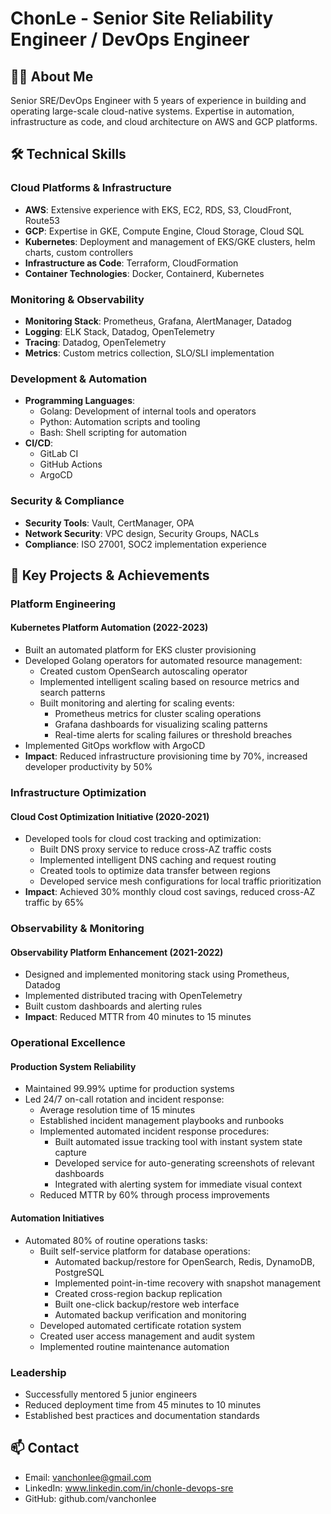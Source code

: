 # ChonLe - Senior Site Reliability Engineer / DevOps Engineer

## 👨‍💻 About Me
Senior SRE/DevOps Engineer with 5 years of experience in building and operating large-scale cloud-native systems. Expertise in automation, infrastructure as code, and cloud architecture on AWS and GCP platforms.

## 🛠 Technical Skills

### Cloud Platforms & Infrastructure
- **AWS**: Extensive experience with EKS, EC2, RDS, S3, CloudFront, Route53
- **GCP**: Expertise in GKE, Compute Engine, Cloud Storage, Cloud SQL
- **Kubernetes**: Deployment and management of EKS/GKE clusters, helm charts, custom controllers
- **Infrastructure as Code**: Terraform, CloudFormation
- **Container Technologies**: Docker, Containerd, Kubernetes

### Monitoring & Observability
- **Monitoring Stack**: Prometheus, Grafana, AlertManager, Datadog
- **Logging**: ELK Stack, Datadog, OpenTelemetry
- **Tracing**: Datadog, OpenTelemetry
- **Metrics**: Custom metrics collection, SLO/SLI implementation

### Development & Automation
- **Programming Languages**: 
  - Golang: Development of internal tools and operators
  - Python: Automation scripts and tooling
  - Bash: Shell scripting for automation
- **CI/CD**: 
  - GitLab CI
  - GitHub Actions
  - ArgoCD

### Security & Compliance
- **Security Tools**: Vault, CertManager, OPA
- **Network Security**: VPC design, Security Groups, NACLs
- **Compliance**: ISO 27001, SOC2 implementation experience

## 🚀 Key Projects & Achievements

### Platform Engineering
#### Kubernetes Platform Automation (2022-2023)
- Built an automated platform for EKS cluster provisioning
- Developed Golang operators for automated resource management:
  - Created custom OpenSearch autoscaling operator
  - Implemented intelligent scaling based on resource metrics and search patterns
  - Built monitoring and alerting for scaling events:
    - Prometheus metrics for cluster scaling operations
    - Grafana dashboards for visualizing scaling patterns
    - Real-time alerts for scaling failures or threshold breaches
- Implemented GitOps workflow with ArgoCD
- **Impact**: Reduced infrastructure provisioning time by 70%, increased developer productivity by 50%

### Infrastructure Optimization
#### Cloud Cost Optimization Initiative (2020-2021)
- Developed tools for cloud cost tracking and optimization:
  - Built DNS proxy service to reduce cross-AZ traffic costs
  - Implemented intelligent DNS caching and request routing
  - Created tools to optimize data transfer between regions
  - Developed service mesh configurations for local traffic prioritization
- **Impact**: Achieved 30% monthly cloud cost savings, reduced cross-AZ traffic by 65%

### Observability & Monitoring
#### Observability Platform Enhancement (2021-2022)
- Designed and implemented monitoring stack using Prometheus, Datadog
- Implemented distributed tracing with OpenTelemetry
- Built custom dashboards and alerting rules
- **Impact**: Reduced MTTR from 40 minutes to 15 minutes

### Operational Excellence
#### Production System Reliability
- Maintained 99.99% uptime for production systems
- Led 24/7 on-call rotation and incident response:
  - Average resolution time of 15 minutes
  - Established incident management playbooks and runbooks
  - Implemented automated incident response procedures:
    - Built automated issue tracking tool with instant system state capture
    - Developed service for auto-generating screenshots of relevant dashboards
    - Integrated with alerting system for immediate visual context
  - Reduced MTTR by 60% through process improvements

#### Automation Initiatives
- Automated 80% of routine operations tasks:
  - Built self-service platform for database operations:
    - Automated backup/restore for OpenSearch, Redis, DynamoDB, PostgreSQL
    - Implemented point-in-time recovery with snapshot management
    - Created cross-region backup replication
    - Built one-click backup/restore web interface
    - Automated backup verification and monitoring
  - Developed automated certificate rotation system
  - Created user access management and audit system
  - Implemented routine maintenance automation

### Leadership
- Successfully mentored 5 junior engineers
- Reduced deployment time from 45 minutes to 10 minutes
- Established best practices and documentation standards

## 📫 Contact
- Email: vanchonlee@gmail.com
- LinkedIn: www.linkedin.com/in/chonle-devops-sre
- GitHub: github.com/vanchonlee
